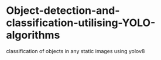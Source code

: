 # Object-detection-and-classification-utilising-YOLO-algorithms
classification of objects in any static images using yolov8
